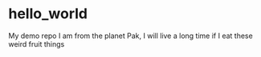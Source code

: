 # hello_world
My demo repo
I am from the planet Pak, I will live a long time if I eat these weird fruit things

